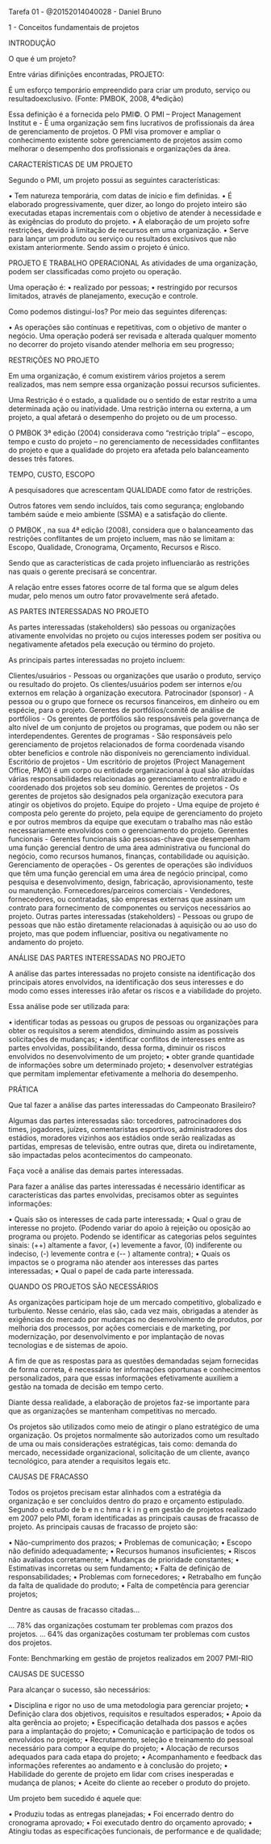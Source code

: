 Tarefa 01 - @20152014040028 - Daniel Bruno

1 - Conceitos fundamentais de projetos

INTRODUÇÃO

O que é um projeto?

Entre várias difinições encontradas, PROJETO:

É um esforço temporário empreendido para criar um produto, serviço ou resultadoexclusivo.
(Fonte: PMBOK, 2008, 4ªedição)

Essa definição é a fornecida pelo PMI©. O PMI – Project Management Institut e - É uma organização sem fins lucrativos de profissionais da área de gerenciamento de projetos. O PMI visa promover e ampliar o conhecimento existente sobre gerenciamento de projetos assim como melhorar o desempenho dos profissionais e organizações da área. 


CARACTERÍSTICAS DE UM PROJETO

Segundo o PMI, um projeto possui as seguintes características:

• Tem natureza temporária, com datas de início e fim definidas.
• É elaborado progressivamente, quer dizer, ao longo do projeto inteiro são executadas etapas incrementais com o objetivo de atender à necessidade e às exigências do produto do projeto.
• A elaboração de um projeto sofre restrições, devido à limitação de recursos em uma organização.
• Serve para lançar um produto ou serviço ou resultados exclusivos que não existam anteriormente. Sendo assim o projeto é único.


PROJETO E TRABALHO OPERACIONAL
As atividades de uma organização, podem ser classificadas como projeto ou operação.

Uma operação é:
• realizado por pessoas;
• restringido por recursos limitados, através de planejamento, execução e controle.

Como podemos distingui-los? Por meio das seguintes diferenças:

• As operações são contínuas e repetitivas, com o objetivo de manter o negócio. Uma operação poderá ser revisada e alterada qualquer momento no decorrer do projeto visando atender melhoria em seu progresso;


RESTRIÇÕES NO PROJETO

Em uma organização, é comum existirem vários projetos a serem realizados, mas nem sempre essa organização possui recursos suficientes. 

Uma Restrição é o estado, a qualidade ou o sentido de estar restrito a uma determinada ação ou inatividade. Uma restrição interna ou externa,  a um projeto, a qual afetará o desempenho do projeto ou de um processo.

O PMBOK 3ª edição (2004) considerava como “restrição tripla” – escopo, tempo e custo do projeto – no gerenciamento de necessidades conflitantes do projeto e que a qualidade do projeto era afetada pelo balanceamento desses três fatores. 

TEMPO, CUSTO, ESCOPO

A pesquisadores que acrescentam QUALIDADE como fator de restrições.

Outros fatores vem sendo incluídos, tais como segurança; englobando também saúde e meio ambiente (SSMA) e a satisfação do cliente.

O PMBOK , na sua 4ª edição (2008), considera que o balanceamento das restrições conflitantes de um projeto incluem, mas não se limitam a: Escopo, Qualidade, Cronograma, Orçamento, Recursos e Risco.

Sendo que as características de cada projeto influenciarão as restrições nas quais o gerente precisará se concentrar.

A relação entre esses fatores ocorre de tal forma que se algum deles mudar, pelo menos um outro fator provavelmente será afetado.

AS PARTES INTERESSADAS NO PROJETO

As partes interessadas (stakeholders) são pessoas ou organizações ativamente envolvidas no projeto ou cujos interesses podem ser positiva ou negativamente afetados pela execução ou término do projeto.

As principais partes interessadas no projeto incluem:

Clientes/usuários - Pessoas ou organizações que usarão o produto, serviço ou resultado do projeto. Os clientes/usuários podem ser internos e/ou externos em relação à organização executora.
Patrocinador (sponsor) - A pessoa ou o grupo que fornece os recursos financeiros, em dinheiro ou em espécie, para o projeto.
Gerentes de portfólios/comitê de análise de portfólios - Os gerentes de portfólios são responsáveis pela governança de alto nível de um conjunto de projetos ou programas, que podem ou não ser interdependentes.
Gerentes de programas - São responsáveis pelo gerenciamento de projetos relacionados de forma coordenada visando obter beneficios e controle não disponíveis no gerenciamento individual.
Escritório de projetos - Um escritório de projetos (Project Management Office, PMO) é um corpo ou entidade organizacional à qual são atribuídas várias responsabilidades relacionadas ao gerenciamento centralizado e coordenado dos projetos sob seu domínio.
Gerentes de projetos - Os gerentes de projetos são designados pela organização executora para atingir os objetivos do projeto.
Equipe do projeto - Uma equipe de projeto é composta pelo gerente do projeto, pela equipe de gerenciamento do projeto e por outros membros da equipe que executam o trabalho mas não estão necessariamente envolvidos com o gerenciamento do projeto.
Gerentes funcionais - Gerentes funcionais são pessoas-chave que desempenham uma função gerencial dentro de uma área administrativa ou funcional do negócio, como recursos humanos, finanças, contabilidade ou aquisição.
Gerenciamento de operações - Os gerentes de operações são indivíduos que têm uma função gerencial em uma área de negócio principal, como pesquisa e desenvolvimento, design, fabricação, aprovisionamento, teste ou manutenção.
Fornecedores/parceiros comerciais - Vendedores, fornecedores, ou contratadas, são empresas externas que assinam um contrato para fornecimento de componentes ou serviços necessários ao projeto.
Outras partes interessadas (stakeholders) - Pessoas ou grupo de pessoas que não estão diretamente relacionadas à aquisição ou ao uso do projeto, mas que podem influenciar, positiva ou negativamente no andamento do projeto.


ANÁLISE DAS PARTES INTERESSADAS NO PROJETO

A análise das partes interessadas no projeto consiste na identificação dos principais atores envolvidos, na identificação dos seus interesses e do modo como esses interesses irão afetar os riscos e a viabilidade do projeto.

Essa análise pode ser utilizada para:

• identificar todas as pessoas ou grupos de pessoas ou organizações para obter os requisitos a serem atendidos, diminuindo assim as possíveis solicitações de mudanças;
• identificar conflitos de interesses entre as partes envolvidas, possibilitando, dessa forma, diminuir os riscos envolvidos no desenvolvimento de um projeto;
• obter grande quantidade de informações sobre um determinado projeto;
• desenvolver estratégias que permitam implementar efetivamente a melhoria do desempenho.


PRÁTICA

Que tal fazer a análise das partes interessadas do Campeonato Brasileiro?

Algumas das partes interessadas são: torcedores, patrocinadores dos times, jogadores, juízes, comentaristas esportivos, administradores dos estádios, moradores vizinhos aos estádios onde serão realizadas as partidas, empresas de televisão, entre outras que, direta ou indiretamente, são impactadas pelos acontecimentos do campeonato.

Faça você a análise das demais partes interessadas.

Para fazer a análise das partes interessadas é necessário identificar as características das partes envolvidas, precisamos obter as seguintes informações:

• Quais são os interesses de cada parte interessada;
• Qual o grau de interesse no projeto. (Podendo variar do apoio à rejeição ou oposição ao programa ou projeto. Podendo se identificar as categorias pelos seguintes sinais: (++) altamente a favor, (+) levemente a favor, (0) indiferente ou indeciso, (-) levemente contra e (-- ) altamente contra);
• Quais os impactos se o programa não atender aos interesses das partes interessadas;
• Qual o papel de cada parte interessada.


QUANDO OS PROJETOS SÃO NECESSÁRIOS

As organizações participam hoje de um mercado competitivo, globalizado e turbulento. Nesse cenário, elas são, cada vez mais, obrigadas a atender às exigências do mercado por mudanças no desenvolvimento de produtos, por melhoria dos processos, por ações comerciais e de marketing, por modernização, por desenvolvimento e por implantação de novas tecnologias e de sistemas de apoio.

A fim de que as respostas para as questões demandadas sejam fornecidas de forma correta, é necessário ter informações oportunas e conhecimentos personalizados, para que essas informações efetivamente auxiliem a gestão na tomada de decisão em tempo certo.

Diante dessa realidade, a elaboração de projetos faz-se importante para que as organizações se mantenham competitivas no mercado.

Os projetos são utilizados como meio de atingir o plano estratégico de uma organização. Os projetos normalmente são autorizados como um resultado de uma ou mais considerações estratégicas, tais como: demanda do mercado, necessidade organizacional, solicitação de um cliente, avanço tecnológico, para atender a requisitos legais etc.


CAUSAS DE FRACASSO

Todos os projetos precisam estar alinhados com a estratégia da organização e ser concluídos dentro do prazo e orçamento estipulado. Segundo o estudo de b e n c hma r k i n g em gestão de projetos realizado em 2007 pelo PMI, foram identificadas as principais causas de fracasso de projeto. As principais causas de fracasso de projeto são:

• Não-cumprimento dos prazos;
• Problemas de comunicação;
• Escopo não definido adequadamente;
• Recursos humanos insuficientes;
• Riscos não avaliados corretamente;
• Mudanças de prioridade constantes;
• Estimativas incorretas ou sem fundamento;
• Falta de definição de responsabilidades;
• Problemas com fornecedores;
• Retrabalho em função da falta de qualidade do produto;
• Falta de competência para gerenciar projetos;


Dentre as causas de fracasso citadas...

... 78% das organizações costumam ter problemas com prazos dos projetos.
... 64% das organizações costumam ter problemas com custos dos projetos.

Fonte: Benchmarking em gestão de projetos realizados em 2007 PMI-RIO


CAUSAS DE SUCESSO

Para alcançar o sucesso, são necessários:

• Disciplina e rigor no uso de uma metodologia para gerenciar projeto;
• Definição clara dos objetivos, requisitos e resultados esperados;
• Apoio da alta gerência ao projeto;
• Especificação detalhada dos passos e ações para a implantação do projeto;
• Comunicação e participação de todos os envolvidos no projeto;
• Recrutamento, seleção e treinamento do pessoal necessário para compor a equipe do projeto;
• Alocação de recursos adequados para cada etapa do projeto;
• Acompanhamento e feedback das informações referentes ao andamento e à conclusão do projeto;
• Habilidade do gerente de projeto em lidar com crises inesperadas e mudança de planos;
• Aceite do cliente ao receber o produto do projeto.

Um projeto bem sucedido é aquele que:

• Produziu todas as entregas planejadas;
• Foi encerrado dentro do cronograma aprovado;
• Foi executado dentro do orçamento aprovado;
• Atingiu todas as especificações funcionais, de performance e de qualidade;



